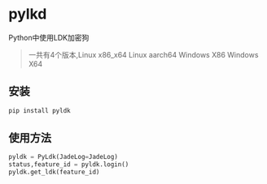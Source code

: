 # pylkd
Python中使用LDK加密狗

> 一共有4个版本,Linux x86_x64 Linux aarch64 Windows X86 Windows X64
## 安装
```bash
pip install pyldk
```
## 使用方法
```python
pyldk = PyLdk(JadeLog=JadeLog)
status,feature_id = pyldk.login()
pyldk.get_ldk(feature_id)
```
